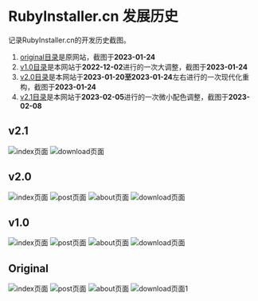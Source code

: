 # RubyInstaller.cn 发展历史

记录RubyInstaller.cn的开发历史截图。

1. [original目录](./original/)是原网站，截图于**2023-01-24**
2. [v1.0目录](./v1.0)是本网站于**2022-12-02**进行的一次大调整，截图于**2023-01-24**
3. [v2.0目录](./v2.0)是本网站于**2023-01-20至2023-01-24**左右进行的一次现代化重构，截图于**2023-01-24**
4. [v2.1目录](./v2.1/)是本网站于**2023-02-05**进行的一次微小配色调整，截图于**2023-02-08**


## v2.1

![index页面](./v2.1/index.jpeg)
![download页面](./v2.1/download.jpeg)

## v2.0

![index页面](./v2.0/index.jpeg)
![post页面](./v2.0/post.jpeg)
![about页面](./v2.0/about.jpeg)
![download页面](./v2.0/download.jpeg)

## v1.0

![index页面](./v1.0/index.jpeg)
![post页面](./v1.0/post.jpeg)
![about页面](./v1.0/about.jpeg)
![download页面](./v1.0/download.jpeg)

## Original

![index页面](./original/index.jpeg)
![post页面](./original/post.jpeg)
![about页面](./original/about.jpeg)
![download页面](./original/download.jpeg)1

